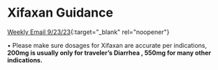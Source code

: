 # Xifaxan Guidance

[Weekly Email 9/23/23](https://mygainwell-my.sharepoint.com/:w:/g/personal/christopher_nguyen_gainwelltechnologies_com/EVosCW3N2mhFgui-GvV_9C0BtmnevA3Siy_ZIU3THWnMjw?e=hxTFpx){:target="_blank" rel="noopener"}

•	Please make sure dosages for Xifaxan are accurate per indications, **200mg is usually only for traveler’s Diarrhea , 550mg for many other indications.**
